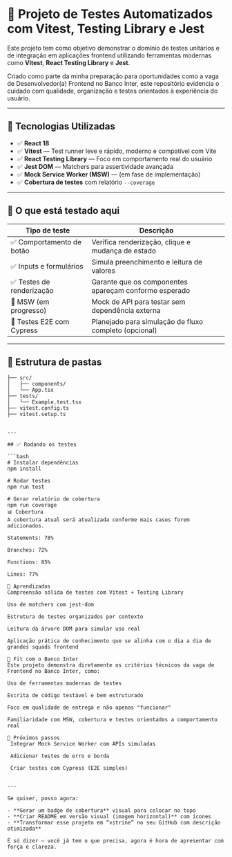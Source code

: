 # 🧪 Projeto de Testes Automatizados com Vitest, Testing Library e Jest

Este projeto tem como objetivo demonstrar o domínio de testes unitários e de integração em aplicações frontend utilizando ferramentas modernas como **Vitest**, **React Testing Library** e **Jest**.

Criado como parte da minha preparação para oportunidades como a vaga de Desenvolvedor(a) Frontend no Banco Inter, este repositório evidencia o cuidado com qualidade, organização e testes orientados à experiência do usuário.

---

## 🚀 Tecnologias Utilizadas

- ✅ **React 18**
- ✅ **Vitest** — Test runner leve e rápido, moderno e compatível com Vite
- ✅ **React Testing Library** — Foco em comportamento real do usuário
- ✅ **Jest DOM** — Matchers para assertividade avançada
- ✅ **Mock Service Worker (MSW)** — (em fase de implementação)
- ✅ **Cobertura de testes** com relatório `--coverage`

---

## 🧪 O que está testado aqui

| Tipo de teste              | Descrição                                                 |
|----------------------------|-----------------------------------------------------------|
| ✅ Comportamento de botão   | Verifica renderização, clique e mudança de estado        |
| ✅ Inputs e formulários     | Simula preenchimento e leitura de valores                |
| ✅ Testes de renderização   | Garante que os componentes apareçam conforme esperado    |
| 🔄 MSW (em progresso)       | Mock de API para testar sem dependência externa          |
| 🔄 Testes E2E com Cypress   | Planejado para simulação de fluxo completo (opcional)    |

---



## 📁 Estrutura de pastas

```
├── src/
│   ├── components/
│   └── App.tsx
├── tests/
│   └── Example.test.tsx
├── vitest.config.ts
├── vitest.setup.ts


---

## ✅ Rodando os testes

```bash
# Instalar dependências
npm install

# Rodar testes
npm run test

# Gerar relatório de cobertura
npm run coverage
📊 Cobertura
A cobertura atual será atualizada conforme mais casos forem adicionados.

Statements: 78%

Branches: 72%

Functions: 85%

Lines: 77%

📌 Aprendizados
Compreensão sólida de testes com Vitest + Testing Library

Uso de matchers com jest-dom

Estrutura de testes organizados por contexto

Leitura da árvore DOM para simular uso real

Aplicação prática de conhecimento que se alinha com o dia a dia de grandes squads frontend

💼 Fit com o Banco Inter
Este projeto demonstra diretamente os critérios técnicos da vaga de Frontend no Banco Inter, como:

Uso de ferramentas modernas de testes

Escrita de código testável e bem estruturado

Foco em qualidade de entrega e não apenas "funcionar"

Familiaridade com MSW, cobertura e testes orientados a comportamento real

🧠 Próximos passos
 Integrar Mock Service Worker com APIs simuladas

 Adicionar testes de erro e borda

 Criar testes com Cypress (E2E simples)


---

Se quiser, posso agora:

- **Gerar um badge de cobertura** visual para colocar no topo
- **Criar README em versão visual (imagem horizontal)** com ícones
- **Transformar esse projeto em “vitrine” no seu GitHub com descrição otimizada**

É só dizer — você já tem o que precisa, agora é hora de apresentar com força e clareza.
